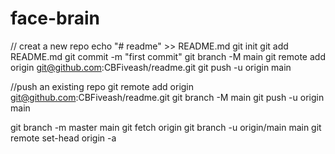 # face-brain
// creat a new repo
echo "# readme" >> README.md
git init
git add README.md
git commit -m "first commit"
git branch -M main
git remote add origin git@github.com:CBFiveash/readme.git
git push -u origin main

//push an existing repo
git remote add origin git@github.com:CBFiveash/readme.git
git branch -M main
git push -u origin main




git branch -m master main
git fetch origin
git branch -u origin/main main
git remote set-head origin -a